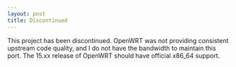 ```yaml
---
layout: post
title: Discontinued
---
```


This project has been discontinued.  OpenWRT was not providing consistent upstream code quality, and I do not have the bandwidth to maintain this port.  The 15.xx release of OpenWRT should have official x86_64 support.
